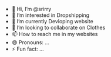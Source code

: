 - 👋 Hi, I’m @srirry
- 👀 I’m interested in Dropshipping
- 🌱 I’m currently Devloping website
- 💞️ I’m looking to collaborate on Clothes
- 📫 How to reach me in my websites
- 😄 Pronouns: ...
- ⚡ Fun fact: ...

<!---
srirry/srirry is a ✨ special ✨ repository because its `README.md` (this file) appears on your GitHub profile.
You can click the Preview link to take a look at your changes.
--->
